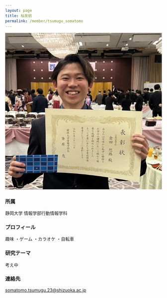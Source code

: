 ```yaml
---
layout: page
title: 杣友紡
permalink: /member/tsumugu_somatomo
---
```

![写真](/assets/img/members/yuro_kanada.jpg "金田")

### 所属
静岡大学 情報学部行動情報学科

### プロフィール
趣味
・ゲーム
・カラオケ
・自転車

### 研究テーマ
考え中

### 連絡先
somatomo.tsumugu.23@shizuoka.ac.jp